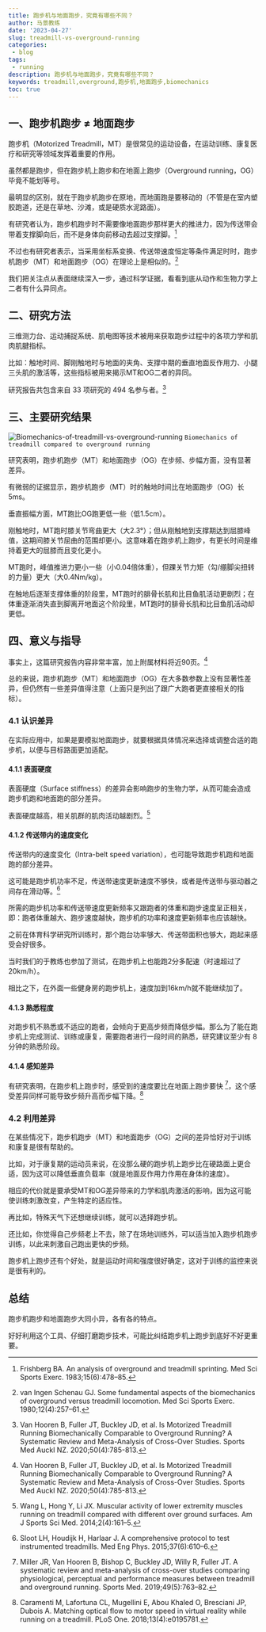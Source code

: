 ```yaml
---
title: 跑步机与地面跑步，究竟有哪些不同？
author: 马景教练
date: '2023-04-27'
slug: treadmill-vs-overground-running
categories:
 - blog
tags:
 - running
description: 跑步机与地面跑步，究竟有哪些不同？
keywords: treadmill,overground,跑步机,地面跑步,biomechanics
toc: true
---
```


## 一、跑步机跑步 ≠ 地面跑步

跑步机（Motorized Treadmill，MT）是很常见的运动设备，在运动训练、康复医疗和研究等领域发挥着重要的作用。

虽然都是跑步，但在跑步机上跑步和在地面上跑步（Overground running，OG）毕竟不能划等号。

最明显的区别，就在于跑步机跑步在原地，而地面跑是要移动的（不管是在室内塑胶跑道，还是在草地、沙滩，或是硬质水泥路面）。

有研究者认为，跑步机跑步时不需要像地面跑步那样更大的推进力，因为传送带会带着支撑脚向后，而不是身体向前移动去超过支撑脚。[^1]

不过也有研究者表示，当采用坐标系变换、传送带速度恒定等条件满足时时，跑步机跑步（MT）和地面跑步（OG）在理论上是相似的。[^2]

我们把关注点从表面继续深入一步，通过科学证据，看看到底从动作和生物力学上二者有什么异同点。

## 二、研究方法

三维测力台、运动捕捉系统、肌电图等技术被用来获取跑步过程中的各项力学和肌肉肌腱指标。

比如：触地时间、脚刚触地时与地面的夹角、支撑中期的垂直地面反作用力、小腿三头肌的激活等，这些指标被用来揭示MT和OG二者的异同。

研究报告共包含来自 33 项研究的 494 名参与者。[^3]

## 三、主要研究结果

![Biomechanics-of-treadmill-vs-overground-running](/images/wp/Biomechanics-of-treadmill-vs-overground-running.jpg)
`Biomechanics of treadmill compared to overground running`

研究表明，跑步机跑步（MT）和地面跑步（OG）在步频、步幅方面，没有显著差异。

有微弱的证据显示，跑步机跑步（MT）时的触地时间比在地面跑步（OG）长 5ms。

垂直振幅方面，MT跑比OG跑更低一些（低1.5cm）。

刚触地时，MT跑时膝关节弯曲更大（大2.3°）；但从刚触地到支撑期达到屈膝峰值，这期间膝关节屈曲的范围却更小。这意味着在跑步机上跑步，有更长时间是维持着更大的屈膝而且变化更小。

MT跑时，峰值推进力更小一些（小0.04倍体重），但踝关节力矩（勾/绷脚尖扭转的力量）更大（大0.4Nm/kg）。

在触地后逐渐支撑体重的阶段里，MT跑时的腓骨长肌和比目鱼肌活动更剧烈；在体重逐渐消失直到脚离开地面这个阶段里，MT跑时的腓骨长肌和比目鱼肌活动却更低。

## 四、意义与指导

事实上，这篇研究报告内容非常丰富，加上附属材料将近90页。[^3]

总的来说，跑步机跑步（MT）和地面跑步（OG）在大多数参数上没有显著性差异，但仍然有一些差异值得注意（上面只是列出了跟广大跑者更直接相关的指标）。

### 4.1 认识差异

在实际应用中，如果是要模拟地面跑步，就要根据具体情况来选择或调整合适的跑步机，以便与目标路面更加适配。

#### 4.1.1 表面硬度

表面硬度（Surface stiffness）的差异会影响跑步的生物力学，从而可能会造成跑步机跑和地面跑的部分差异。

表面硬度越高，相关肌群的肌肉活动越剧烈。[^4]

#### 4.1.2 传送带内的速度变化

传送带内的速度变化（Intra-belt speed variation），也可能导致跑步机跑和地面跑的部分差异。

这可能是跑步机功率不足，传送带速度更新速度不够快，或者是传送带与驱动器之间存在滑动等。[^5]

所需的跑步机功率和传送带速度更新频率又跟跑者的体重和跑步速度呈正相关，即：跑者体重越大、跑步速度越快，跑步机的功率和速度更新频率也应该越快。

之前在体育科学研究所训练时，那个跑台功率够大、传送带面积也够大，跑起来感受会好很多。

当时我们的于教练也参加了测试，在跑步机上也能跑2分多配速（时速超过了20km/h）。

相比之下，在外面一些健身房的跑步机上，速度加到16km/h就不能继续加了。

#### 4.1.3 熟悉程度

对跑步机不熟悉或不适应的跑者，会倾向于更高步频而降低步幅。那么为了能在跑步机上完成测试、训练或康复，需要跑者进行一段时间的熟悉，研究建议至少有 8 分钟的熟悉阶段。

#### 4.1.4 感知差异

有研究表明，在跑步机上跑步时，感受到的速度要比在地面上跑步要快 [^6]，这个感受差异同样可能导致步频升高而步幅下降。[^7]

### 4.2 利用差异

在某些情况下，跑步机跑步（MT）和地面跑步（OG）之间的差异恰好对于训练和康复是很有帮助的。

比如，对于康复期的运动员来说，在没那么硬的跑步机上跑步比在硬路面上更合适，因为这可以降低垂直负载率（就是地面反作用力作用在身体的速度）。

相应的代价就是要承受MT和OG差异带来的力学和肌肉激活的影响，因为这可能使训练刺激改变，产生特定的适应性。

再比如，特殊天气下还想继续训练，就可以选择跑步机。

还比如，你觉得自己步频老上不去，除了在场地训练外，可以适当加入跑步机跑步训练，以此来刺激自己跑出更快的步频。

跑步机上跑步还有个好处，就是运动时间和强度很好确定，这对于训练的监控来说是很有利的。

## 总结

跑步机跑步和地面跑步大同小异，各有各的特点。

好好利用这个工具、仔细打磨跑步技术，可能比纠结跑步机上跑步到底好不好更重要。

[^1]: Frishberg BA. An analysis of overground and treadmill sprinting. Med Sci Sports Exerc. 1983;15(6):478–85.
[^2]: van Ingen Schenau GJ. Some fundamental aspects of the biomechanics of overground versus treadmill locomotion. Med Sci Sports Exerc. 1980;12(4):257–61.
[^3]: Van Hooren B, Fuller JT, Buckley JD, et al. Is Motorized Treadmill Running Biomechanically Comparable to Overground Running? A Systematic Review and Meta-Analysis of Cross-Over Studies. Sports Med Auckl NZ. 2020;50(4):785-813.
[^4]: Wang L, Hong Y, Li JX. Muscular activity of lower extremity muscles running on treadmill compared with different over ground surfaces. Am J Sports Sci Med. 2014;2(4):161–5.
[^5]: Sloot LH, Houdijk H, Harlaar J. A comprehensive protocol to test instrumented treadmills. Med Eng Phys. 2015;37(6):610–6.
[^6]: Miller JR, Van Hooren B, Bishop C, Buckley JD, Willy R, Fuller JT. A systematic review and meta-analysis of cross-over studies comparing physiological, perceptual and performance measures between treadmill and overground running. Sports Med. 2019;49(5):763–82.
[^7]: Caramenti M, Lafortuna CL, Mugellini E, Abou Khaled O, Bresciani JP, Dubois A. Matching optical flow to motor speed in virtual reality while running on a treadmill. PLoS One. 2018;13(4):e0195781.
